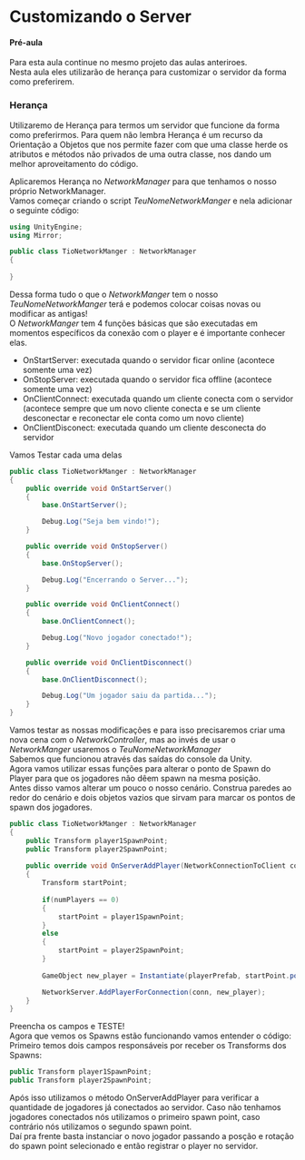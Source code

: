 # Customizando o Server

#### Pré-aula
Para esta aula continue no mesmo projeto das aulas anteriroes.<br>
Nesta aula eles utilizarão de herança para customizar o servidor da forma como preferirem.

### Herança
Utilizaremo de Herança para termos um servidor que funcione da forma como preferirmos. Para quem não lembra Herança é um recurso da Orientação a Objetos que nos permite fazer com que uma classe herde os atributos e métodos não privados de uma outra classe, nos dando um melhor aproveitamento do código.<br>

Aplicaremos Herança no *NetworkManager* para que tenhamos o nosso próprio NetworkManager.<br>
Vamos começar criando o script *TeuNomeNetworkManger* e nela adicionar o seguinte código:
```cs
using UnityEngine;
using Mirror;

public class TioNetworkManger : NetworkManager
{
    
}
```

Dessa forma tudo o que o *NetworkManger* tem o nosso *TeuNomeNetworkManger* terá e podemos colocar coisas novas ou modificar as antigas!<br>
O *NetworkManger* tem 4 funções básicas que são executadas em momentos específicos da conexão com o player e é importante conhecer elas.
* OnStartServer: executada quando o servidor ficar online (acontece somente uma vez)
* OnStopServer: executada quando o servidor fica offline (acontece somente uma vez)
* OnClientConnect: executada quando um cliente conecta com o servidor (acontece sempre que um novo cliente conecta e se um cliente desconectar e reconectar ele conta como um novo cliente)
* OnClientDisconect: executada quando um cliente desconecta do servidor

Vamos Testar cada uma delas
```cs
public class TioNetworkManger : NetworkManager
{
    public override void OnStartServer()
    {
        base.OnStartServer();

        Debug.Log("Seja bem vindo!");
    }

    public override void OnStopServer()
    {
        base.OnStopServer();

        Debug.Log("Encerrando o Server...");
    }

    public override void OnClientConnect()
    {
        base.OnClientConnect();

        Debug.Log("Novo jogador conectado!");
    }

    public override void OnClientDisconnect()
    {
        base.OnClientDisconnect();

        Debug.Log("Um jogador saiu da partida...");
    }
}
```

Vamos testar as nossas modificações e para isso precisaremos criar uma nova cena com o *NetworkController*, mas ao invés de usar o *NetworkManger* usaremos o *TeuNomeNetworkManager*<br>
Sabemos que funcionou através das saídas do console da Unity.<br>
Agora vamos utilizar essas funções para alterar o ponto de Spawn do Player para que os jogadores não dêem spawn na mesma posição.<br>
Antes disso vamos alterar um pouco o nosso cenário. Construa paredes ao redor do cenário e dois objetos vazios que sirvam para marcar os pontos de spawn dos jogadores.
```cs
public class TioNetworkManger : NetworkManager
{
    public Transform player1SpawnPoint;
    public Transform player2SpawnPoint;
        
    public override void OnServerAddPlayer(NetworkConnectionToClient conn)
    {
        Transform startPoint;
                
        if(numPlayers == 0)
        {
            startPoint = player1SpawnPoint;
        }
        else
        {
            startPoint = player2SpawnPoint;
        }
        
        GameObject new_player = Instantiate(playerPrefab, startPoint.position, startPoint.rotation);

        NetworkServer.AddPlayerForConnection(conn, new_player);
    }
}
```
Preencha os campos e TESTE!<br>
Agora que vemos os Spawns estão funcionando vamos entender o código:<br>
Primeiro temos dois campos responsáveis por receber os Transforms dos Spawns:
```cs
public Transform player1SpawnPoint;
public Transform player2SpawnPoint;
```
Após isso utilizamos o método OnServerAddPlayer para verificar a quantidade de jogadores já conectados ao servidor. Caso não tenhamos jogadores conectados nós utilizamos o primeiro spawn point, caso contrário nós utilizamos o segundo spawn point.<br>
Daí pra frente basta instanciar o novo jogador passando a posção e rotação do spawn point selecionado e então registrar o player no servidor.
